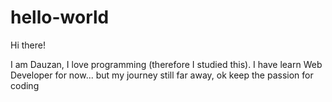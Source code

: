 # hello-world

Hi there!

I am Dauzan, I love programming (therefore I studied this). 
I have learn Web Developer for now... but my journey still far away,
ok keep the passion for coding
